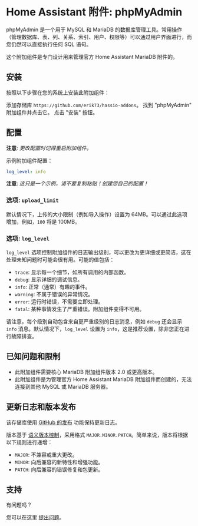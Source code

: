 # Home Assistant 附件: phpMyAdmin

phpMyAdmin 是一个用于 MySQL 和 MariaDB 的数据库管理工具。常用操作（管理数据库、表、列、关系、索引、用户、权限等）可以通过用户界面进行，而您仍然可以直接执行任何 SQL 语句。

这个附加组件是专门设计用来管理官方 Home Assistant MariaDB 附件的。

## 安装

按照以下步骤在您的系统上安装此附加组件：

添加存储库 `https://github.com/erik73/hassio-addons`。
找到 "phpMyAdmin" 附加组件并点击它。
点击 "安装" 按钮。

## 配置

**注意**: _更改配置时记得重启附加组件。_

示例附加组件配置：

```yaml
log_level: info
```

**注意**: _这只是一个示例，请不要复制粘贴！创建您自己的配置！_

### 选项: `upload_limit`

默认情况下，上传的大小限制（例如导入操作）设置为 64MB。可以通过此选项增加，例如，`100` 将是 100MB。

### 选项: `log_level`

`log_level` 选项控制附加组件的日志输出级别，可以更改为更详细或更简洁，这在处理未知问题时可能会很有用。可能的值包括：

- `trace`: 显示每一个细节，如所有调用的内部函数。
- `debug`: 显示详细的调试信息。
- `info`: 正常（通常）有趣的事件。
- `warning`: 不属于错误的异常情况。
- `error`: 运行时错误，不需要立即处理。
- `fatal`: 某种事情发生了严重错误。附加组件变得不可用。

请注意，每个级别自动包含来自更严重级别的日志消息，例如 `debug` 还会显示 `info` 消息。默认情况下，`log_level` 设置为 `info`，这是推荐设置，除非您正在进行故障排查。

## 已知问题和限制

- 此附加组件需要核心 MariaDB 附加组件版本 2.0 或更高版本。
- 此附加组件是为管理官方 Home Assistant MariaDB 附加组件而创建的，无法连接到其他 MySQL 或 MariaDB 服务器。

## 更新日志和版本发布

该存储库使用 [GitHub 的发布][releases] 功能保持更新日志。

版本基于 [语义版本控制][semver]，采用格式 `MAJOR.MINOR.PATCH`。简单来说，版本将根据以下规则进行递增：

- `MAJOR`: 不兼容或重大更改。
- `MINOR`: 向后兼容的新特性和增强功能。
- `PATCH`: 向后兼容的错误修复和包更新。

## 支持

有问题吗？

您可以在这里 [提出问题][issue]。

[addon-badge]: https://my.home-assistant.io/badges/supervisor_addon.svg
[addon]: https://my.home-assistant.io/redirect/supervisor_addon/?addon=a0d7b954_phpmyadmin&repository_url=https%3A%2F%2Fgithub.com%2Ferik73%2Frepository
[contributors]: https://github.com/erik73/addon-phpmyadmin/graphs/contributors
[discord-ha]: https://discord.gg/c5DvZ4e
[discord]: https://discord.me/hassioaddons
[forum]: https://community.home-assistant.io/t/home-assistant-community-add-on-phpmyadmin/171729?u=frenck
[frenck]: https://github.com/frenck
[issue]: https://github.com/erik73/addon-phpmyadmin/issues
[reddit]: https://reddit.com/r/homeassistant
[releases]: https://github.com/erik73/addon-phpmyadmin/releases
[semver]: https://semver.org/spec/v2.0.0.html